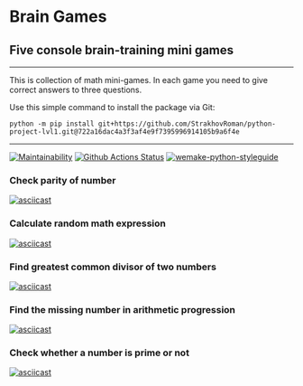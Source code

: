 # Brain Games #
## Five console brain-training mini games
***
This is collection of math mini-games. In each game you need to give correct answers to three questions.

Use this simple command to install the package via Git:
```
python -m pip install git+https://github.com/StrakhovRoman/python-project-lvl1.git@722a16dac4a3f3af4e9f7395996914105b9a6f4e
```
***
[![Maintainability](https://api.codeclimate.com/v1/badges/a99a88d28ad37a79dbf6/maintainability)](https://codeclimate.com/github/StrakhovRoman/python-project-lvl1/maintainability)
[![Github Actions Status](https://github.com/StrakhovRoman/python-project-lvl1/workflows/PythonCI/badge.svg)](https://github.com/StrakhovRoman/python-project-lvl1/actions)
[![wemake-python-styleguide](https://img.shields.io/badge/style-wemake-000000.svg)](https://github.com/wemake-services/wemake-python-styleguide)  


### Check parity of number
[![asciicast](https://asciinema.org/a/k7hb4ndBPTenooAZ7FR9IsCZb.svg)](https://asciinema.org/a/k7hb4ndBPTenooAZ7FR9IsCZb)


### Сalculate random math expression  
[![asciicast](https://asciinema.org/a/dKBtoJ32V0vFyxNwgALWE1jP1.svg)](https://asciinema.org/a/dKBtoJ32V0vFyxNwgALWE1jP1)  


### Find greatest common divisor of two numbers  
[![asciicast](https://asciinema.org/a/bo1xY480MOVZVqv7qKiSKJkYe.svg)](https://asciinema.org/a/bo1xY480MOVZVqv7qKiSKJkYe) 


### Find the missing number in arithmetic progression  
[![asciicast](https://asciinema.org/a/M42NiuA6bRtiB5YYqnPHRmhaY.svg)](https://asciinema.org/a/M42NiuA6bRtiB5YYqnPHRmhaY)


### Check whether a number is prime or not  
[![asciicast](https://asciinema.org/a/hEoM8xqq9AZDOhSCnR8gB2XY4.svg)](https://asciinema.org/a/hEoM8xqq9AZDOhSCnR8gB2XY4)

